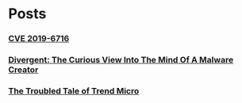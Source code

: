 # Posts
### [CVE 2019-6716](cve_2019-6716.md)
### [Divergent: The Curious View Into The Mind Of A Malware Creator](divergent_malware_analysis.md)
### [The Troubled Tale of Trend Micro](The_Troubled_Tale_of_Trend_Micro.md)
